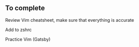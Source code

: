 ## To complete

Review Vim cheatsheet, make sure that everything is accurate

Add to zshrc

Practice Vim (Gatsby)

